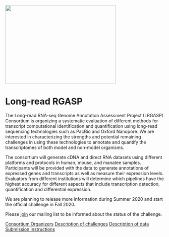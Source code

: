 <img src="https://github.com/diekhans/lrgasp-site/blob/master/logo.png" height="250" width="350">

# Long-read RGASP
The Long-read RNA-seq Genome Annotation Assessment Project (LRGASP) Consortium is organizing a systematic evaluation of different methods for transcript computational identification and quantification using long-read sequencing technologies such as PacBio and Oxford Nanopore. We are interested in characterizing the strengths and potential remaining challenges in using these technologies to annotate and quantify the transcriptomes of both model and non-model organisms. 

The consortium will generate cDNA and direct RNA datasets using different platforms and protocols in human, mouse, and manatee samples. Participants will be provided with the data to generate annotations of expressed genes and transcripts as well as measure their expression levels. Evaluators from different institutions will determine which pipelines have the highest accuracy for different aspects that include transcription detection, quantification and differential expression.
 
We are planning to release more information during Summer 2020 and start the official challenge in Fall 2020. 

Please [join](https://groups.google.com/a/ucsc.edu/forum/#!forum/lrgasp-announce-group/join) our mailing list to be informed about the status of the challenge.

[Consortium Organizers](docs/consortium.md)
[Description of challenges](docs/challenges.md)
[Description of data](docs/data.md)
[Submission instructions](docs/submissions.md)
